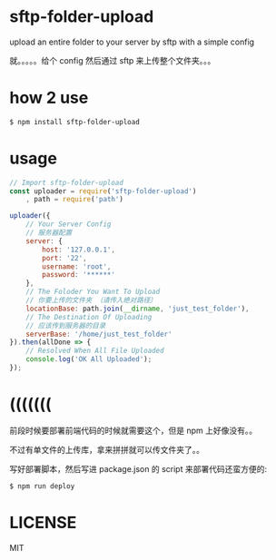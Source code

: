 # sftp-folder-upload

upload an entire folder to your server by sftp with a simple config

就。。。。。给个 config 然后通过 sftp 来上传整个文件夹。。。

# how 2 use 

``` bash
$ npm install sftp-folder-upload
```

# usage 

``` js
// Import sftp-folder-upload 
const uploader = require('sftp-folder-upload')
    , path = require('path')

uploader({
    // Your Server Config 
    // 服务器配置
    server: {
        host: '127.0.0.1',
        port: '22',
        username: 'root',
        password: '******'
    },
    // The Foloder You Want To Upload 
    // 你要上传的文件夹 （请传入绝对路径）
    locationBase: path.join(__dirname, 'just_test_folder'), 
    // The Destination Of Uploading 
    // 应该传到服务器的目录
    serverBase: '/home/just_test_folder'
}).then(allDone => {
    // Resolved When All File Uploaded 
    console.log('OK All Uploaded'); 
}); 
```

# (((((((
前段时候要部署前端代码的时候就需要这个，但是 npm 上好像没有。。 

不过有单文件的上传库，拿来拼拼就可以传文件夹了。。 

写好部署脚本，然后写进 package.json 的 script 来部署代码还蛮方便的: 

``` js
$ npm run deploy 
```

# LICENSE 

MIT 

